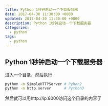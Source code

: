 ```yaml
---
title: Python 1秒钟启动一个下载服务器
date: 2017-04-30 11:30:00 +0800
updated: 2017-04-30 11:30:00 +0800
description: Python 1秒钟启动一个下载服务器
categories:
  - python
tags:
  - python
---
```



## Python 1秒钟启动一个下载服务器

进入一个目录，然后执行

```bash
python -m SimpleHTTPServer # Pyhon2
python -m http.server      # Python3
```

然后就可以用http://ip:8000访问这个目录的内容了